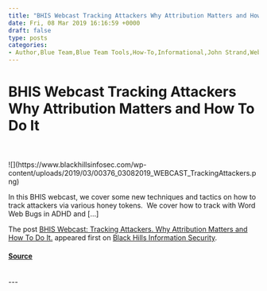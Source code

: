 ```yaml
---
title: "BHIS Webcast Tracking Attackers Why Attribution Matters and How To Do It"
date: Fri, 08 Mar 2019 16:16:59 +0000
draft: false
type: posts
categories: 
- Author,Blue Team,Blue Team Tools,How-To,Informational,John Strand,Webcasts,Active Defense,ADHD,Cyber Deception,Honey Tokens,john strand,Thinkst,webcast
---
```

# BHIS Webcast Tracking Attackers Why Attribution Matters and How To Do It

<br/>

<br/>
![](https://www.blackhillsinfosec.com/wp-content/uploads/2019/03/00376_03082019_WEBCAST_TrackingAttackers.png)

In this BHIS webcast, we cover some new techniques and tactics on how to track attackers via various honey tokens.  We cover how to track with Word Web Bugs in ADHD and \[…\]

The post [BHIS Webcast: Tracking Attackers. Why Attribution Matters and How To Do It.](https://www.blackhillsinfosec.com/bhis-webcast-tracking-attackers-why-attribution-matters-and-how-to-do-it/) appeared first on [Black Hills Information Security](https://www.blackhillsinfosec.com).

#### [Source](https://www.blackhillsinfosec.com/bhis-webcast-tracking-attackers-why-attribution-matters-and-how-to-do-it/)

<br/>
---
